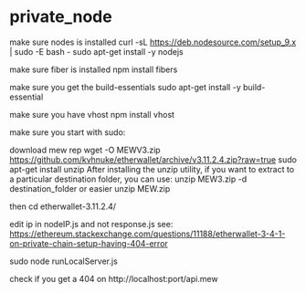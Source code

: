 # private_node

make sure nodes is installed
curl -sL https://deb.nodesource.com/setup_9.x | sudo -E bash -
sudo apt-get install -y nodejs


make sure fiber is installed
npm install fibers



make sure you get the build-essentials
sudo apt-get install -y build-essential

make sure you have vhost
npm install vhost


make sure you start with sudo:

download mew rep
wget -O MEWV3.zip https://github.com/kvhnuke/etherwallet/archive/v3.11.2.4.zip?raw=true 
sudo apt-get install unzip
After installing the unzip utility, if you want to extract to a particular destination folder, you can use:
unzip MEW3.zip -d destination_folder
or easier 
unzip MEW.zip

then
cd etherwallet-3.11.2.4/


edit ip in nodeIP.js and not response.js
see:
https://ethereum.stackexchange.com/questions/11188/etherwallet-3-4-1-on-private-chain-setup-having-404-error

sudo node runLocalServer.js

check if you get a 404 on http://localhost:port/api.mew

